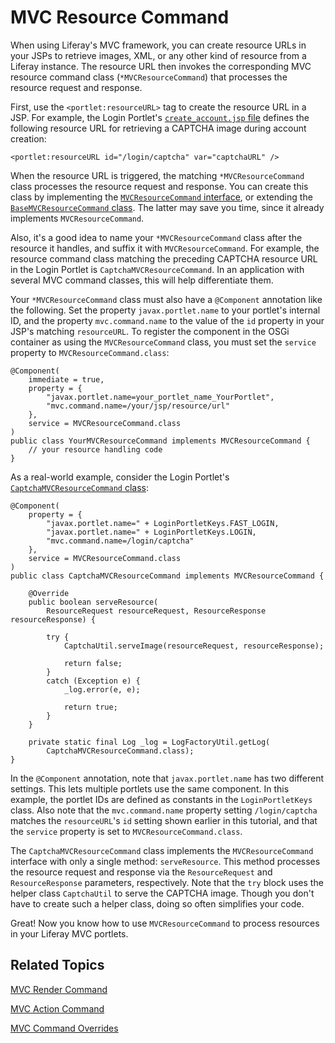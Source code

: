 # MVC Resource Command [](id=mvc-resource-command)

When using Liferay's MVC framework, you can create resource URLs in your JSPs to 
retrieve images, XML, or any other kind of resource from a Liferay instance. The 
resource URL then invokes the corresponding MVC resource command class 
(`*MVCResourceCommand`) that processes the resource request and response. 

First, use the `<portlet:resourceURL>` tag to create the resource URL in a JSP. 
For example, the Login Portlet's 
[`create_account.jsp` file](https://github.com/liferay/liferay-portal/blob/master/modules/apps/foundation/login/login-web/src/main/resources/META-INF/resources/create_account.jsp) 
defines the following resource URL for retrieving a CAPTCHA image during account 
creation: 

    <portlet:resourceURL id="/login/captcha" var="captchaURL" />

When the resource URL is triggered, the matching `*MVCResourceCommand` class 
processes the resource request and response. You can create this class by 
implementing the 
[`MVCResourceCommand` interface](https://docs.liferay.com/portal/7.0/javadocs/portal-kernel/com/liferay/portal/kernel/portlet/bridges/mvc/MVCResourceCommand.html), 
or extending the 
[`BaseMVCResourceCommand` class](https://docs.liferay.com/portal/7.0/javadocs/portal-kernel/com/liferay/portal/kernel/portlet/bridges/mvc/BaseMVCResourceCommand.html). 
The latter may save you time, since it already implements `MVCResourceCommand`. 

Also, it's a good idea to name your `*MVCResourceCommand` class after the
resource it handles, and suffix it with `MVCResourceCommand`. For example, the
resource command class matching the preceding CAPTCHA resource URL in the Login
Portlet is `CaptchaMVCResourceCommand`. In an application with several MVC
command classes, this will help differentiate them.

Your `*MVCResourceCommand` class must also have a `@Component` annotation like 
the following. Set the property `javax.portlet.name` to your portlet's internal 
ID, and the property `mvc.command.name` to the value of the `id` property in 
your JSP's matching `resourceURL`. To register the component in the OSGi 
container as using the `MVCResourceCommand` class, you must set the `service` 
property to `MVCResourceCommand.class`: 

    @Component(
        immediate = true,
        property = {
            "javax.portlet.name=your_portlet_name_YourPortlet",
            "mvc.command.name=/your/jsp/resource/url"
        },
        service = MVCResourceCommand.class
    )
    public class YourMVCResourceCommand implements MVCResourceCommand {
        // your resource handling code
    }

As a real-world example, consider the Login Portlet's 
[`CaptchaMVCResourceCommand` class](https://github.com/liferay/liferay-portal/blob/master/modules/apps/foundation/login/login-web/src/main/java/com/liferay/login/web/portlet/action/CaptchaMVCResourceCommand.java): 

    @Component(
        property = {
            "javax.portlet.name=" + LoginPortletKeys.FAST_LOGIN,
            "javax.portlet.name=" + LoginPortletKeys.LOGIN,
            "mvc.command.name=/login/captcha"
        },
        service = MVCResourceCommand.class
    )
    public class CaptchaMVCResourceCommand implements MVCResourceCommand {

        @Override
        public boolean serveResource(
            ResourceRequest resourceRequest, ResourceResponse resourceResponse) {
            
            try {
                CaptchaUtil.serveImage(resourceRequest, resourceResponse);

                return false;
            }
            catch (Exception e) {
                _log.error(e, e);
                
                return true;
            }
        }

        private static final Log _log = LogFactoryUtil.getLog(
            CaptchaMVCResourceCommand.class);
    }

In the `@Component` annotation, note that `javax.portlet.name` has two different 
settings. This lets multiple portlets use the same component. In this example, 
the portlet IDs are defined as constants in the `LoginPortletKeys` class. Also 
note that the `mvc.command.name` property setting `/login/captcha` matches the 
`resourceURL`'s `id` setting shown earlier in this tutorial, and that the 
`service` property is set to `MVCResourceCommand.class`. 

The `CaptchaMVCResourceCommand` class implements the `MVCResourceCommand` 
interface with only a single method: `serveResource`. This method processes the 
resource request and response via the `ResourceRequest` and `ResourceResponse` 
parameters, respectively. Note that the `try` block uses the helper class 
`CaptchaUtil` to serve the CAPTCHA image. Though you don't have to create such a 
helper class, doing so often simplifies your code. 

Great! Now you know how to use `MVCResourceCommand` to process resources in your 
Liferay MVC portlets. 

## Related Topics [](id=related-topics)

[MVC Render Command](develop/tutorials/-/knowledge_base/7-0/mvc-rendercommand)

[MVC Action Command](develop/tutorials/-/knowledge_base/7-0/mvc-actioncommand)

[MVC Command Overrides](develop/tutorials/-/knowledge_base/7-0/mvc-command-override)
